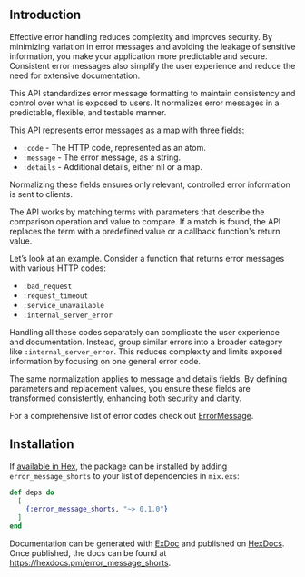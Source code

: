 ## Introduction

Effective error handling reduces complexity and improves
security. By minimizing variation in error messages and
avoiding the leakage of sensitive information, you make
your application more predictable and secure. Consistent
error messages also simplify the user experience and
reduce the need for extensive documentation.

This API standardizes error message formatting to
maintain consistency and control over what is exposed to
users. It normalizes error messages in a predictable,
flexible, and testable manner.

This API represents error messages as a map with three
fields:

  * `:code` - The HTTP code, represented as an atom.
  * `:message` - The error message, as a string.
  * `:details` - Additional details, either nil or a map.

Normalizing these fields ensures only relevant, controlled
error information is sent to clients.

The API works by matching terms with parameters that
describe the comparison operation and value to compare.
If a match is found, the API replaces the term with a
predefined value or a callback function's return value.

Let’s look at an example. Consider a function that returns
error messages with various HTTP codes:

  * `:bad_request`
  * `:request_timeout`
  * `:service_unavailable`
  * `:internal_server_error`

Handling all these codes separately can complicate the
user experience and documentation. Instead, group similar
errors into a broader category like `:internal_server_error`.
This reduces complexity and limits exposed information by
focusing on one general error code.

The same normalization applies to message and details
fields. By defining parameters and replacement values,
you ensure these fields are transformed consistently,
enhancing both security and clarity.

For a comprehensive list of error codes check out [ErrorMessage](https://hexdocs.pm/error_message/ErrorMessage.html).

## Installation

If [available in Hex](https://hex.pm/docs/publish), the package can be installed
by adding `error_message_shorts` to your list of dependencies in `mix.exs`:

```elixir
def deps do
  [
    {:error_message_shorts, "~> 0.1.0"}
  ]
end
```

Documentation can be generated with [ExDoc](https://github.com/elixir-lang/ex_doc)
and published on [HexDocs](https://hexdocs.pm). Once published, the docs can
be found at <https://hexdocs.pm/error_message_shorts>.

